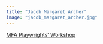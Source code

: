 ```yaml
---
title: "Jacob Margaret Archer"
image: "jacob_margaret_archer.jpg"
---
```


[MFA Playwrights’ Workshop](/programs/mfa-playwrights-workshop)